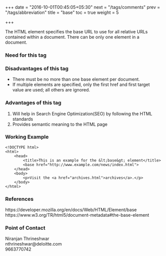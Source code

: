 +++
date = "2016-10-01T00:45:05+05:30"
next = "/tags/comments"
prev = "/tags/abbreviation"
title = "base"
toc = true
weight = 5

+++

The HTML <base> element specifies the base URL to use for all relative URLs contained within a document. There can be only one <base> element in a document.

<h3>Need for this tag</h3>

<h3>Disadvantages of this tag</h3>
<ul>
  <li>There must be no more than one base element per document.</li>
  <li>If multiple <base> elements are specified, only the first href and first target value are used; all others are ignored.</li>
</ul>

<h3>Advantages of this tag</h3>
<ol>
  <li>Will help in Search Engine Optimization(SEO) by following the HTML standards</li>
  <li>Provides semantic meaning to the HTML page</li>
</ol>

<h3>Working Example</h3>

    <!DOCTYPE html>
    <html>
        <head>
            <title>This is an example for the &lt;base&gt; element</title>
            <base href="http://www.example.com/news/index.html">
        </head>
        <body>
            <p>Visit the <a href="archives.html">archives</a>.</p>
        </body>
    </html>

<h3>References</h3>
https://developer.mozilla.org/en/docs/Web/HTML/Element/base
<br>
https://www.w3.org/TR/html5/document-metadata#the-base-element

<h3>Point of Contact</h3>
Niranjan Thrineshwar <br>
nthrineshwar@deloitte.com <br>
9663770742
